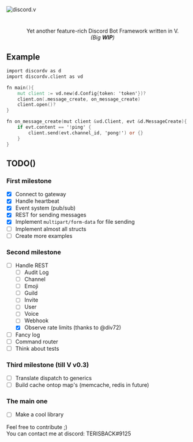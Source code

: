 ![discord.v](https://user-images.githubusercontent.com/26527529/98575853-c348d300-22ca-11eb-86f6-d22cc9b1e0cf.png)

#  

<p align="center">
Yet another feature-rich Discord Bot Framework written in V.<br><i>(Big <b>WIP</b>)</i>
</p>

## Example

```v
import discordv as d
import discordv.client as vd

fn main(){
    mut client := vd.new(d.Config{token: 'token'})?
    client.on(.message_create, on_message_create)
    client.open()?
}

fn on_message_create(mut client &vd.Client, evt &d.MessageCreate){
    if evt.content == '!ping' {
        client.send(evt.channel_id, 'pong!') or {}
    }
}
```

## TODO()

### First milestone
- [x] Connect to gateway
- [x] Handle heartbeat
- [x] Event system (pub/sub)
- [x] REST for sending messages
- [x] Implement `multipart/form-data` for file sending
- [ ] Implement almost all structs
- [ ] Create more examples

### Second milestone
- [ ] Handle REST
  - [ ] Audit Log
  - [ ] Channel
  - [ ] Emoji
  - [ ] Guild
  - [ ] Invite
  - [ ] User
  - [ ] Voice
  - [ ] Webhook
  - [x] Observe rate limits (thanks to @div72)
- [ ] Fancy log
- [ ] Command router
- [ ] Think about tests

### Third milestone (till V v0.3)
- [ ] Translate dispatch to generics
- [ ] Build cache ontop map's (memcache, redis in future)

### The main one
- [ ] Make a cool library

Feel free to contribute ;)  
You can contact me at discord: TERISBACK#9125
